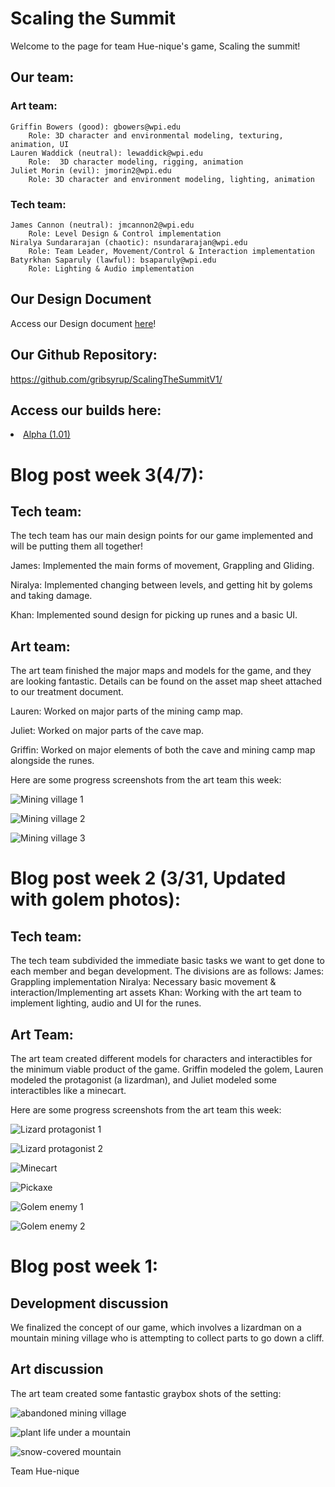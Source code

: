 <head>
    <title> Scaling the Summit </title>
    <link rel="stylesheet" type="text/css" href="style.css"/>
    <meta name="viewport" content="width=device-width, user-scalable=no" />
</head>

# Scaling the Summit 

Welcome to the page for team Hue-nique's game, Scaling the summit! 

## Our team: 

### Art team:

    Griffin Bowers (good): gbowers@wpi.edu
        Role: 3D character and environmental modeling, texturing, animation, UI
    Lauren Waddick (neutral): lewaddick@wpi.edu
        Role:  3D character modeling, rigging, animation 
    Juliet Morin (evil): jmorin2@wpi.edu 
        Role: 3D character and environment modeling, lighting, animation


### Tech team: 

    James Cannon (neutral): jmcannon2@wpi.edu 
        Role: Level Design & Control implementation
    Niralya Sundararajan (chaotic): nsundararajan@wpi.edu 
        Role: Team Leader, Movement/Control & Interaction implementation
    Batyrkhan Saparuly (lawful): bsaparuly@wpi.edu 
        Role: Lighting & Audio implementation

## Our Design Document 
Access our Design document 
<a href="Treatment Document Hue-nique.pdf" download>here</a>!

## Our Github Repository: 
https://github.com/gribsyrup/ScalingTheSummitV1/

## Access our builds here: 
 <li class="masthead__menu-item">
          <a href="https://drive.google.com/file/d/1rJrmttYvztLaZa7GagtL2kpGVIVJQUJZ/view?usp=sharing">Alpha (1.01)</a>
</li>


# Blog post week 3(4/7): 

## Tech team: 
The tech team has our main design points for our game implemented and will be putting them all together! 

James: Implemented the main forms of movement, Grappling and Gliding. 

Niralya: Implemented changing between levels, and getting hit by golems and taking damage. 

Khan: Implemented sound design for picking up runes and a basic UI. 

## Art team: 
The art team finished the major maps and models for the game, and they are looking fantastic. Details can be found on the asset map sheet attached to our treatment document.

Lauren: Worked on major parts of the mining camp map. 

Juliet: Worked on major parts of the cave map. 

Griffin: Worked on major elements of both the cave and mining camp map alongside the runes. 


Here are some progress screenshots from the art team this week: 

![Mining village 1](blog3image1.png)

![Mining village 2](blog3image2.png)

![Mining village 3](blog3image3.png)

# Blog post week 2 (3/31, Updated with golem photos): 

## Tech team: 
The tech team subdivided the immediate basic tasks we want to get done to each member and began development. The divisions are as follows: 
James: Grappling implementation 
Niralya: Necessary basic movement & interaction/Implementing art assets
Khan: Working with the art team to implement lighting, audio and UI for the runes. 

## Art Team: 
The art team created different models for characters and interactibles for the minimum viable product of the game. 
Griffin modeled the golem, Lauren modeled the protagonist (a lizardman), and Juliet modeled some interactibles like a minecart. 

Here are some progress screenshots from the art team this week: 

![Lizard protagonist 1](lizardman_1.png)

![Lizard protagonist 2](lizardman_2.png)

![Minecart](minecart.png)

![Pickaxe](pickaxe.png)

![Golem enemy 1](golem_v1_.75view.PNG)

![Golem enemy 2](golem_v1_frontview.PNG)

# Blog post week 1: 

## Development discussion

We finalized the concept of our game, which involves a lizardman on a mountain mining village who is attempting to collect parts to go down a cliff. 

## Art discussion 

The art team created some fantastic graybox shots of the setting: 

![abandoned mining village](graybox_1.png)

![plant life under a mountain](graybox_2.png)

![snow-covered mountain](graybox_3.png)




<footer>Team Hue-nique</footer>



